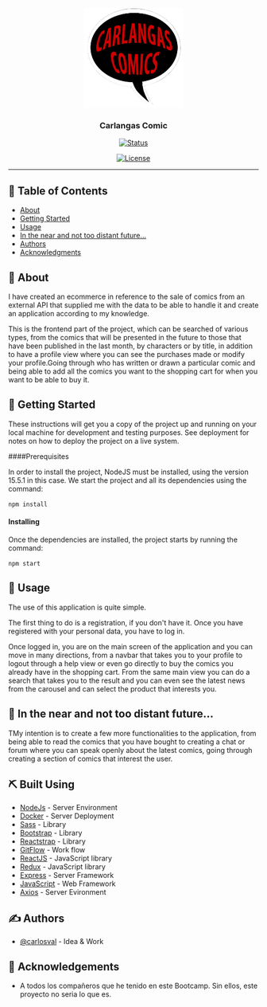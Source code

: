 <p align="center">
  <a href="" rel="noopener">
 <img width=200px height=200px src="src/assets/img/logo.png" alt="Logo comic"></a>
</p>

<h3 align="center">Carlangas Comic</h3>

<div align="center">

[![Status](https://img.shields.io/badge/status-active-success.svg)]()

[![License](https://img.shields.io/badge/license-MIT-blue.svg)](/LICENSE)

</div>

---



## 📝 Table of Contents

- [About](#about)
- [Getting Started](#getting_started)
- [Usage](#usage)
- [In the near and not too distant future...](#future_scope)
- [Authors](#authors)
- [Acknowledgments](#acknowledgement)

## 🧐 About <a name = "about"></a>

I have created an ecommerce in reference to the sale of comics from an external API that supplied me with the data to be able to handle it and create an application according to my knowledge.

This is the frontend part of the project, which can be searched of various types, from the comics that will be presented in the future to those that have been published in the last month, by characters or by title, in addition to have a profile view where you can see the purchases made or modify your profile.Going through who has written or drawn a particular comic and being able to add all the comics you want to the shopping cart for when you want to be able to buy it.

## 🏁 Getting Started <a name = "getting_started"></a>

These instructions will get you a copy of the project up and running on your local machine for development and testing purposes. See deployment for notes on how to deploy the project on a live system.

####Prerequisites

In order to install the project, NodeJS must be installed, using the version 15.5.1 in this case. We start the project and all its dependencies using the command:

```
npm install
```
#### Installing

Once the dependencies are installed, the project starts by running the command:

````
npm start
````

## 🎈 Usage <a name="usage"></a>

The use of this application is quite simple.

The first thing to do is a registration, if you don't have it. Once you have registered with your personal data, you have to log in.

Once logged in, you are on the main screen of the application and you can move in many directions, from a navbar that takes you to your profile to logout through a help view or even go directly to buy the comics you already have in the shopping cart. From the same main view you can do a search that takes you to the result and you can even see the latest news from the carousel and can select the product that interests you.

## 🚀 In the near and not too distant future... <a name = "future_scope"></a>

TMy intention is to create a few more functionalities to the application, from being able to read the comics that you have bought to creating a chat or forum where you can speak openly about the latest comics, going through creating a section of comics that interest the user.


## ⛏️ Built Using <a name = "built_using"></a>

- [NodeJs](https://nodejs.org/en/) - Server Environment
- [Docker](https://docs.docker.com/) - Server Deployment
- [Sass](https://sass-lang.com/) - Library
- [Bootstrap](https://www.npmjs.com/package/bootstrap) - Library
- [Reactstrap](https://reactstrap.github.io/) - Library
- [GitFlow](https://www.atlassian.com/es/git/tutorials/comparing-workflows/gitflow-workflow) - Work flow
- [ReactJS](https://es.reactjs.org/) - JavaScript library 
- [Redux](https://es.redux.js.org/) - JavaScript library 
- [Express](https://expressjs.com/) - Server Framework
- [JavaScript](https://www.javascript.com/) - Web Framework
- [Axios](https://www.axios.com/) - Server Evironment

## ✍️ Authors <a name = "authors"></a>

- [@carlosval](https://github.com/Carlos-Val) - Idea & Work

## 🎉 Acknowledgements <a name = "acknowledgement"></a>

-  A todos los compañeros que he tenido en este Bootcamp. Sin ellos, este proyecto no seria lo que es.